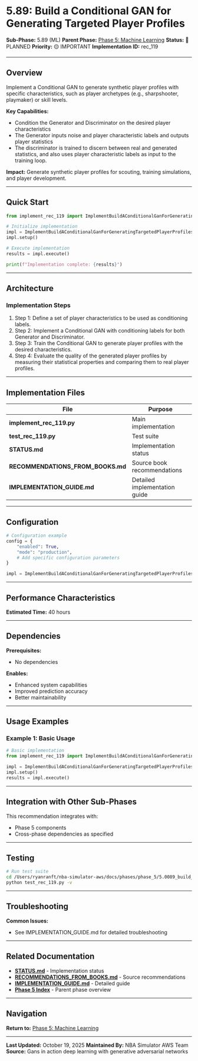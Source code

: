 # 5.89: Build a Conditional GAN for Generating Targeted Player Profiles

**Sub-Phase:** 5.89 (ML)
**Parent Phase:** [Phase 5: Machine Learning](../PHASE_5_INDEX.md)
**Status:** 🔵 PLANNED
**Priority:** 🟡 IMPORTANT
**Implementation ID:** rec_119

---

## Overview

Implement a Conditional GAN to generate synthetic player profiles with specific characteristics, such as player archetypes (e.g., sharpshooter, playmaker) or skill levels.

**Key Capabilities:**
- Condition the Generator and Discriminator on the desired player characteristics
- The Generator inputs noise and player characteristic labels and outputs player statistics
- The discriminator is trained to discern between real and generated statistics, and also uses player characteristic labels as input to the training loop.

**Impact:**
Generate synthetic player profiles for scouting, training simulations, and player development.

---

## Quick Start

```python
from implement_rec_119 import ImplementBuildAConditionalGanForGeneratingTargetedPlayerProfiles

# Initialize implementation
impl = ImplementBuildAConditionalGanForGeneratingTargetedPlayerProfiles()
impl.setup()

# Execute implementation
results = impl.execute()

print(f"Implementation complete: {results}")
```

---

## Architecture

### Implementation Steps

1. Step 1: Define a set of player characteristics to be used as conditioning labels.
2. Step 2: Implement a Conditional GAN with conditioning labels for both Generator and Discriminator.
3. Step 3: Train the Conditional GAN to generate player profiles with the desired characteristics.
4. Step 4: Evaluate the quality of the generated player profiles by measuring their statistical properties and comparing them to real player profiles.

---

## Implementation Files

| File | Purpose |
|------|---------|
| **implement_rec_119.py** | Main implementation |
| **test_rec_119.py** | Test suite |
| **STATUS.md** | Implementation status |
| **RECOMMENDATIONS_FROM_BOOKS.md** | Source book recommendations |
| **IMPLEMENTATION_GUIDE.md** | Detailed implementation guide |

---

## Configuration

```python
# Configuration example
config = {
    "enabled": True,
    "mode": "production",
    # Add specific configuration parameters
}

impl = ImplementBuildAConditionalGanForGeneratingTargetedPlayerProfiles(config=config)
```

---

## Performance Characteristics

**Estimated Time:** 40 hours

---

## Dependencies

**Prerequisites:**
- No dependencies

**Enables:**
- Enhanced system capabilities
- Improved prediction accuracy
- Better maintainability

---

## Usage Examples

### Example 1: Basic Usage

```python
# Basic implementation
from implement_rec_119 import ImplementBuildAConditionalGanForGeneratingTargetedPlayerProfiles

impl = ImplementBuildAConditionalGanForGeneratingTargetedPlayerProfiles()
impl.setup()
results = impl.execute()
```

---

## Integration with Other Sub-Phases

This recommendation integrates with:
- Phase 5 components
- Cross-phase dependencies as specified

---

## Testing

```bash
# Run test suite
cd /Users/ryanranft/nba-simulator-aws/docs/phases/phase_5/5.0089_build_a_conditional_gan_for_generating_targeted_player_profi
python test_rec_119.py -v
```

---

## Troubleshooting

**Common Issues:**
- See IMPLEMENTATION_GUIDE.md for detailed troubleshooting

---

## Related Documentation

- **[STATUS.md](STATUS.md)** - Implementation status
- **[RECOMMENDATIONS_FROM_BOOKS.md](RECOMMENDATIONS_FROM_BOOKS.md)** - Source recommendations
- **[IMPLEMENTATION_GUIDE.md](IMPLEMENTATION_GUIDE.md)** - Detailed guide
- **[Phase 5 Index](../PHASE_5_INDEX.md)** - Parent phase overview

---

## Navigation

**Return to:** [Phase 5: Machine Learning](../PHASE_5_INDEX.md)

---

**Last Updated:** October 19, 2025
**Maintained By:** NBA Simulator AWS Team
**Source:** Gans in action deep learning with generative adversarial networks
